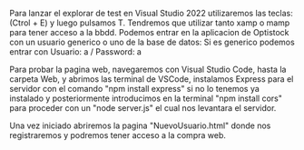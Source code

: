 Para lanzar el explorar de test en Visual Studio 2022 utilizaremos las teclas: (Ctrol + E) y luego pulsamos T.
Tendremos que utilizar tanto xamp o mamp para tener acceso a la bbdd.
Podemos entrar en la aplicacion de Optistock con un usuario generico o uno de la base de datos: Si es generico podemos entrar con Usuario: a / Password: a

Para probar la pagina web, navegaremos con Visual Studio Code, hasta la carpeta Web, y abrimos las terminal de VSCode, instalamos Express para el servidor con el comando "npm install express" 
si no lo tenemos ya instalado y posteriormente introducimos en la terminal "npm install cors" para proceder con un "node server.js" el cual nos levantara el servidor.

Una vez iniciado abriremos la pagina "NuevoUsuario.html" donde nos registraremos y podremos tener acceso a la compra web.
